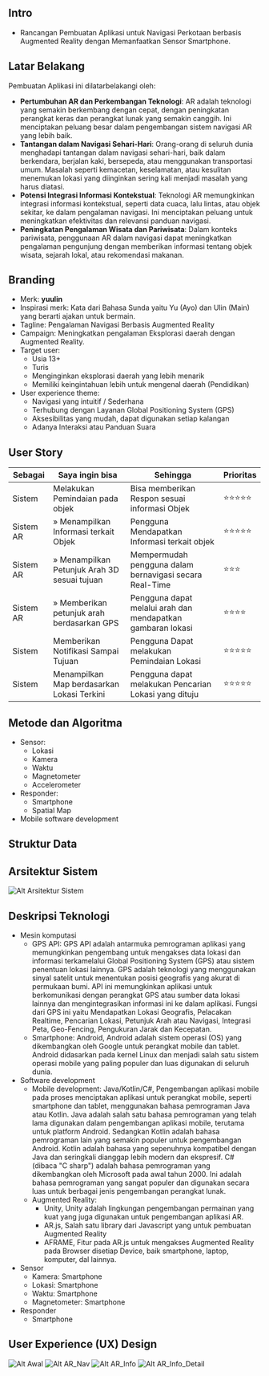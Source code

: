 ## Intro 
- Rancangan Pembuatan Aplikasi untuk Navigasi Perkotaan berbasis Augmented Reality dengan Memanfaatkan Sensor Smartphone. 

## Latar Belakang 
Pembuatan Aplikasi ini dilatarbelakangi oleh:
- **Pertumbuhan AR dan Perkembangan Teknologi**: AR adalah teknologi yang semakin berkembang dengan cepat, dengan peningkatan perangkat keras dan perangkat lunak yang semakin canggih. Ini menciptakan peluang besar dalam pengembangan sistem navigasi AR yang lebih baik.
- **Tantangan dalam Navigasi Sehari-Hari**: Orang-orang di seluruh dunia menghadapi tantangan dalam navigasi sehari-hari, baik dalam berkendara, berjalan kaki, bersepeda, atau menggunakan transportasi umum. Masalah seperti kemacetan, keselamatan, atau kesulitan menemukan lokasi yang diinginkan sering kali menjadi masalah yang harus diatasi.
- **Potensi Integrasi Informasi Kontekstual**: Teknologi AR memungkinkan integrasi informasi kontekstual, seperti data cuaca, lalu lintas, atau objek sekitar, ke dalam pengalaman navigasi. Ini menciptakan peluang untuk meningkatkan efektivitas dan relevansi panduan navigasi.
- **Peningkatan Pengalaman Wisata dan Pariwisata**: Dalam konteks pariwisata, penggunaan AR dalam navigasi dapat meningkatkan pengalaman pengunjung dengan memberikan informasi tentang objek wisata, sejarah lokal, atau rekomendasi makanan.

## Branding 
- Merk: **yuulin** 
- Inspirasi merk: Kata dari Bahasa Sunda yaitu Yu (Ayo) dan Ulin (Main) yang berarti ajakan untuk bermain.
- Tagline: Pengalaman Navigasi Berbasis Augmented Reality 
- Campaign: Meningkatkan pengalaman Eksplorasi daerah dengan Augmented Reality.
- Target user:
  - Usia 13+
  - Turis
  - Menginginkan eksplorasi daerah yang lebih menarik
  - Memiliki keingintahuan lebih untuk mengenal daerah (Pendidikan)
- User experience theme:
  - Navigasi yang intuitif / Sederhana
  - Terhubung dengan Layanan Global Positioning System (GPS)
  - Aksesibilitas yang mudah, dapat digunakan setiap kalangan
  - Adanya Interaksi atau Panduan Suara


## User Story
|Sebagai|Saya ingin bisa|Sehingga|Prioritas
|---|---|---|---|
|Sistem|Melakukan Pemindaian pada objek|Bisa memberikan Respon sesuai informasi Objek|⭐⭐⭐⭐⭐|
|Sistem AR|&raquo; Menampilkan Informasi terkait Objek |Pengguna Mendapatkan Informasi terkait objek|⭐⭐⭐⭐⭐|
|Sistem AR|&raquo; Menampilkan Petunjuk Arah 3D sesuai tujuan|Mempermudah pengguna dalam bernavigasi secara Real-Time|⭐⭐⭐|
|Sistem AR|&raquo; Memberikan petunjuk arah berdasarkan GPS|Pengguna dapat melalui arah dan mendapatkan gambaran lokasi|⭐⭐⭐⭐|
|Sistem|Memberikan Notifikasi Sampai Tujuan|Pengguna Dapat melakukan Pemindaian Lokasi|⭐⭐⭐⭐⭐|
|Sistem|Menampilkan Map berdasarkan Lokasi Terkini|Pengguna dapat melakukan Pencarian Lokasi yang dituju|⭐⭐⭐⭐⭐|

## Metode dan Algoritma 
- Sensor:
  - Lokasi
  - Kamera
  - Waktu
  - Magnetometer
  - Accelerometer
- Responder:
  - Smartphone
  - Spatial Map
- Mobile software development


## Struktur Data

## Arsitektur Sistem 
![Alt Arsitektur Sistem](img/arsitektur.png)

## Deskripsi Teknologi 
- Mesin komputasi
  - GPS API: GPS API adalah antarmuka pemrograman aplikasi yang memungkinkan pengembang untuk mengakses data lokasi dan informasi terkamelalui Global Positioning System (GPS) atau sistem penentuan lokasi lainnya. GPS adalah teknologi yang menggunakan sinyal satelit untuk menentukan posisi geografis yang akurat di permukaan bumi. API ini memungkinkan aplikasi untuk berkomunikasi dengan perangkat GPS atau sumber data lokasi lainnya dan mengintegrasikan informasi ini ke dalam aplikasi. Fungsi dari GPS ini yaitu Mendapatkan Lokasi Geografis, Pelacakan Realtime, Pencarian Lokasi, Petunjuk Arah atau Navigasi, Integrasi Peta, Geo-Fencing, Pengukuran Jarak dan Kecepatan.
  - Smartphone: Android, Android adalah sistem operasi (OS) yang dikembangkan oleh Google untuk perangkat mobile dan tablet. Android didasarkan pada kernel Linux dan menjadi salah satu sistem operasi mobile yang paling populer dan luas digunakan di seluruh dunia. 
- Software development
  - Mobile development: Java/Kotlin/C#, Pengembangan aplikasi mobile pada proses menciptakan aplikasi untuk perangkat mobile, seperti smartphone dan tablet, menggunakan bahasa pemrograman Java atau Kotlin. Java adalah salah satu bahasa pemrograman yang telah lama digunakan dalam pengembangan aplikasi mobile, terutama untuk platform Android. Sedangkan Kotlin adalah bahasa pemrograman lain yang semakin populer untuk pengembangan Android. Kotlin adalah bahasa yang sepenuhnya kompatibel dengan Java dan seringkali dianggap lebih modern dan ekspresif. C# (dibaca "C sharp") adalah bahasa pemrograman yang dikembangkan oleh Microsoft pada awal tahun 2000. Ini adalah bahasa pemrograman yang sangat populer dan digunakan secara luas untuk berbagai jenis pengembangan perangkat lunak.
  - Augmented Reality: 
    - Unity, Unity adalah lingkungan pengembangan permainan yang kuat yang juga digunakan untuk pengembangan aplikasi AR.
    - AR.js, Salah satu library dari Javascript yang untuk pembuatan Augmented Reality
    - AFRAME, Fitur pada AR.js untuk mengakses Augmented Reality pada Browser disetiap Device, baik smartphone, laptop, komputer, dal lainnya.
- Sensor 
  - Kamera: Smartphone
  - Lokasi: Smartphone
  - Waktu: Smartphone
  - Magnetometer: Smartphone
- Responder 
  - Smartphone


## User Experience (UX) Design 
![Alt Awal](img/1.png)
![Alt AR_Nav](img/2.png)
![Alt AR_Info](img/3.png)
![Alt AR_Info_Detail](img/4.png)